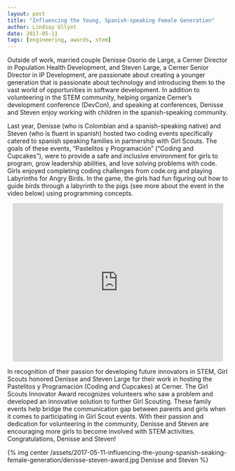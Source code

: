 ```yaml
---
layout: post
title: "Influencing the Young, Spanish-speaking Female Generation"
author: Lindsay Ullyot
date: 2017-05-11
tags: [engineering, awards, stem]
---
```


Outside of work, married couple Denisse Osorio de Large, a Cerner Director in Population Health Development, and Steven Large, a Cerner Senior Director in IP Development, are passionate about creating a younger generation that is passionate about technology and introducing them to the vast world of opportunities in software development. In addition to volunteering in the STEM community, helping organize Cerner’s development conference (DevCon), and speaking at conferences, Denisse and Steven enjoy working with children in the spanish-speaking community. 

Last year, Denisse (who is Colombian and a spanish-speaking native) and Steven (who is fluent in spanish) hosted two coding events specifically catered to spanish speaking families in partnership with Girl Scouts. The goals of these events, “Pastelitos y Programación” (“Coding and Cupcakes”), were to provide a safe and inclusive environment for girls to program, grow leadership abilities, and love solving problems with code. Girls enjoyed completing coding challenges from code.org and playing Labyrinths for Angry Birds. In the game, the girls had fun figuring out how to guide birds through a labyrinth to the pigs (see more about the event in the video below) using programming concepts. 

<div align="center">
<iframe src="https://www.youtube.com/embed/dCxSAplU5og?ecver=2" width="480" height="360" frameborder="0" allowfullscreen></iframe>
</div>

In recognition of their passion for developing future innovators in STEM, Girl Scouts honored Denisse and Steven Large for their work in hosting the Pastelitos y Programación (Coding and Cupcakes) at Cerner. The Girl Scouts Innovator Award recognizes volunteers who saw a problem and developed an innovative solution to further Girl Scouting. These family events help bridge the communication gap between parents and girls when it comes to participating in Girl Scout events. With their passion and dedication for volunteering in the community, Denisse and Steven are encouraging more girls to become involved with STEM activities. Congratulations, Denisse and Steven!

{% img center /assets/2017-05-11-influencing-the-young-spanish-seaking-female-generation/denisse-steven-award.jpg Denisse and Steven %}